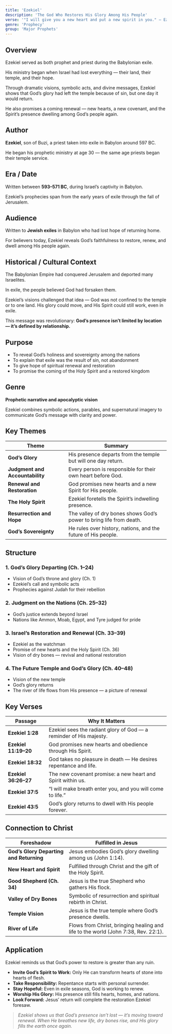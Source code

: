 ```yaml
---
title: 'Ezekiel'
description: 'The God Who Restores His Glory Among His People'
verse: '"I will give you a new heart and put a new spirit in you." — Ezekiel 36:26'
genre: 'Prophecy'
group: 'Major Prophets'
---
```


## Overview

Ezekiel served as both prophet and priest during the Babylonian exile.

His ministry began when Israel had lost everything — their land, their temple, and their hope.

Through dramatic visions, symbolic acts, and divine messages, Ezekiel shows that God’s glory had left the temple because of sin, but one day it would return.

He also promises a coming renewal — new hearts, a new covenant, and the Spirit’s presence dwelling among God’s people again.

## Author

**Ezekiel**, son of Buzi, a priest taken into exile in Babylon around 597 BC.

He began his prophetic ministry at age 30 — the same age priests began their temple service.

## Era / Date

Written between **593–571 BC**, during Israel’s captivity in Babylon.

Ezekiel’s prophecies span from the early years of exile through the fall of Jerusalem.

## Audience

Written to **Jewish exiles** in Babylon who had lost hope of returning home.

For believers today, Ezekiel reveals God’s faithfulness to restore, renew, and dwell among His people again.

## Historical / Cultural Context

The Babylonian Empire had conquered Jerusalem and deported many Israelites.

In exile, the people believed God had forsaken them.

Ezekiel’s visions challenged that idea — God was not confined to the temple or to one land. His glory could move, and His Spirit could still work, even in exile.

This message was revolutionary: **God’s presence isn’t limited by location — it’s defined by relationship.**

## Purpose
- To reveal God’s holiness and sovereignty among the nations
- To explain that exile was the result of sin, not abandonment
- To give hope of spiritual renewal and restoration
- To promise the coming of the Holy Spirit and a restored kingdom


## Genre

**Prophetic narrative and apocalyptic vision**

Ezekiel combines symbolic actions, parables, and supernatural imagery to communicate God’s message with clarity and power.

## Key Themes


| Theme | Summary |
|-------|----------|
| **God’s Glory** | His presence departs from the temple but will one day return. |
| **Judgment and Accountability** | Every person is responsible for their own heart before God. |
| **Renewal and Restoration** | God promises new hearts and a new Spirit for His people. |
| **The Holy Spirit** | Ezekiel foretells the Spirit’s indwelling presence. |
| **Resurrection and Hope** | The valley of dry bones shows God’s power to bring life from death. |
| **God’s Sovereignty** | He rules over history, nations, and the future of His people. |

## Structure


### 1. God’s Glory Departing (Ch. 1–24)
- Vision of God’s throne and glory (Ch. 1)
- Ezekiel’s call and symbolic acts
- Prophecies against Judah for their rebellion


### 2. Judgment on the Nations (Ch. 25–32)
- God’s justice extends beyond Israel
- Nations like Ammon, Moab, Egypt, and Tyre judged for pride


### 3. Israel’s Restoration and Renewal (Ch. 33–39)
- Ezekiel as the watchman
- Promise of new hearts and the Holy Spirit (Ch. 36)
- Vision of dry bones — revival and national restoration


### 4. The Future Temple and God’s Glory (Ch. 40–48)
- Vision of the new temple
- God’s glory returns
- The river of life flows from His presence — a picture of renewal


## Key Verses


| Passage | Why It Matters |
|----------|----------------|
| **Ezekiel 1:28** | Ezekiel sees the radiant glory of God — a reminder of His majesty. |
| **Ezekiel 11:19–20** | God promises new hearts and obedience through His Spirit. |
| **Ezekiel 18:32** | God takes no pleasure in death — He desires repentance and life. |
| **Ezekiel 36:26–27** | The new covenant promise: a new heart and Spirit within us. |
| **Ezekiel 37:5** | “I will make breath enter you, and you will come to life.” |
| **Ezekiel 43:5** | God’s glory returns to dwell with His people forever. |

## Connection to Christ


| Foreshadow | Fulfilled in Jesus |
|-------------|-------------------|
| **God’s Glory Departing and Returning** | Jesus embodies God’s glory dwelling among us (John 1:14). |
| **New Heart and Spirit** | Fulfilled through Christ and the gift of the Holy Spirit. |
| **Good Shepherd (Ch. 34)** | Jesus is the true Shepherd who gathers His flock. |
| **Valley of Dry Bones** | Symbolic of resurrection and spiritual rebirth in Christ. |
| **Temple Vision** | Jesus is the true temple where God’s presence dwells. |
| **River of Life** | Flows from Christ, bringing healing and life to the world (John 7:38, Rev. 22:1). |

## Application

Ezekiel reminds us that God’s power to restore is greater than any ruin.
- **Invite God’s Spirit to Work:** Only He can transform hearts of stone into hearts of flesh.
- **Take Responsibility:** Repentance starts with personal surrender.
- **Stay Hopeful:** Even in exile seasons, God is working to renew.
- **Worship His Glory:** His presence still fills hearts, homes, and nations.
- **Look Forward:** Jesus’ return will complete the restoration Ezekiel foresaw.


> *Ezekiel shows us that God’s presence isn’t lost — it’s moving toward renewal. When He breathes new life, dry bones rise, and His glory fills the earth once again.*
